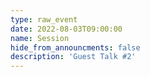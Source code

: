 ```yaml
---
type: raw_event
date: 2022-08-03T09:00:00
name: Session
hide_from_announcments: false
description: 'Guest Talk #2'
---
```

